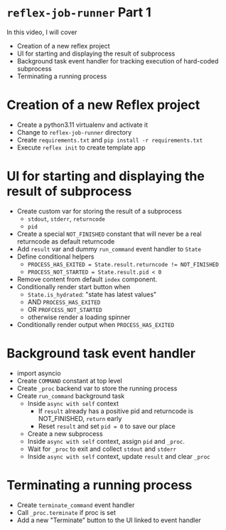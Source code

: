 # `reflex-job-runner` Part 1

In this video, I will cover

* Creation of a new reflex project
* UI for starting and displaying the result of subprocess
* Background task event handler for tracking execution of hard-coded subprocess
* Terminating a running process

# Creation of a new Reflex project

* Create a python3.11 virtualenv and activate it
* Change to `reflex-job-runner` directory
* Create `requirements.txt` and `pip install -r requirements.txt`
* Execute `reflex init` to create template app

# UI for starting and displaying the result of subprocess

* Create custom var for storing the result of a subprocess
  * `stdout`, `stderr`, `returncode`
  * `pid`
* Create a special `NOT_FINISHED` constant that will never be a real returncode as default returncode
* Add `result` var and dummy `run_command` event handler to `State`
* Define conditional helpers
  * `PROCESS_HAS_EXITED = State.result.returncode != NOT_FINISHED`
  * `PROCESS_NOT_STARTED = State.result.pid < 0`
* Remove content from default `index` component.
* Conditionally render start button when
  * `State.is_hydrated`: "state has latest values"
  * AND `PROCESS_HAS_EXITED`
  * OR `PROFCESS_NOT_STARTED`
  * otherwise render a loading spinner
* Conditionally render output when `PROCESS_HAS_EXITED`

# Background task event handler

* import asyncio
* Create `COMMAND` constant at top level
* Create `_proc` backend var to store the running process
* Create `run_command` background task
  * Inside `async with self` context
    * If `result` already has a positive pid and returncode is NOT_FINISHED, `return` early
    * Reset `result` and set `pid = 0` to save our place
  * Create a new subprocess
  * Inside `async with self` context, assign `pid` and `_proc`.
  * Wait for `_proc` to exit and collect `stdout` and `stderr`
  * Inside `async with self` context, update `result` and clear `_proc`

# Terminating a running process

* Create `terminate_command` event handler
* Call `_proc.terminate` if proc is set
* Add a new "Terminate" button to the UI linked to event handler